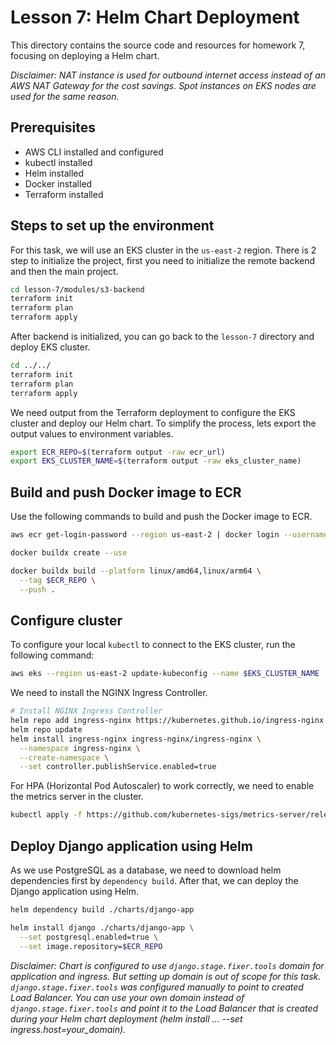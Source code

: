 # Lesson 7: Helm Chart Deployment

This directory contains the source code and resources for homework 7, focusing on deploying a Helm chart.

*Disclaimer: NAT instance is used for outbound internet access instead of an AWS NAT Gateway for the
cost savings.
Spot instances on EKS nodes are used for the same reason.*

## Prerequisites

- AWS CLI installed and configured
- kubectl installed
- Helm installed
- Docker installed
- Terraform installed

## Steps to set up the environment

For this task, we will use an EKS cluster in the `us-east-2` region.
There is 2 step to initialize the project, first you need to initialize the remote backend and then the main project.

```sh
cd lesson-7/modules/s3-backend
terraform init
terraform plan
terraform apply

```

After backend is initialized, you can go back to the `lesson-7` directory and deploy EKS cluster.

```sh
cd ../../
terraform init
terraform plan
terraform apply

```

We need output from the Terraform deployment to configure the EKS cluster and deploy our Helm chart.
To simplify the process, lets export the output values to environment variables.

```sh
export ECR_REPO=$(terraform output -raw ecr_url)
export EKS_CLUSTER_NAME=$(terraform output -raw eks_cluster_name)
```

## Build and push Docker image to ECR

Use the following commands to build and push the Docker image to ECR.

```sh
aws ecr get-login-password --region us-east-2 | docker login --username AWS --password-stdin $(echo $ECR_REPO | egrep -o "^.*com")

docker buildx create --use

docker buildx build --platform linux/amd64,linux/arm64 \
  --tag $ECR_REPO \
  --push .

```

## Configure cluster

To configure your local `kubectl` to connect to the EKS cluster, run the following command:

```sh
aws eks --region us-east-2 update-kubeconfig --name $EKS_CLUSTER_NAME
```

We need to install the NGINX Ingress Controller.

```sh
# Install NGINX Ingress Controller
helm repo add ingress-nginx https://kubernetes.github.io/ingress-nginx
helm repo update
helm install ingress-nginx ingress-nginx/ingress-nginx \
  --namespace ingress-nginx \
  --create-namespace \
  --set controller.publishService.enabled=true

```

For HPA (Horizontal Pod Autoscaler) to work correctly, we need to enable the metrics server in the cluster.

```sh
kubectl apply -f https://github.com/kubernetes-sigs/metrics-server/releases/latest/download/components.yaml
```

## Deploy Django application using Helm

As we use PostgreSQL as a database, we need to download helm dependencies first by `dependency build`.
After that, we can deploy the Django application using Helm.

```sh
helm dependency build ./charts/django-app

helm install django ./charts/django-app \
  --set postgresql.enabled=true \
  --set image.repository=$ECR_REPO
```

*Disclaimer: Chart is configured to use `django.stage.fixer.tools` domain for application and ingress.
But setting up domain is out of scope for this task.
`django.stage.fixer.tools` was configured manually to point to created Load Balancer.
You can use your own domain instead of `django.stage.fixer.tools` and point it to the Load Balancer
that is created during your Helm chart deployment
(helm install ... --set ingress.host=your_domain).*
